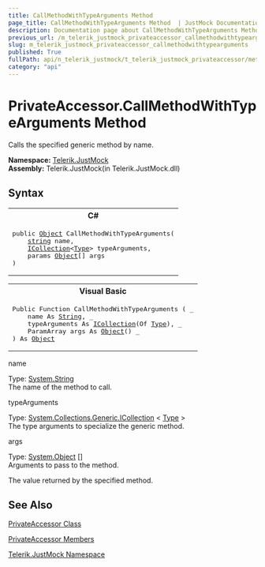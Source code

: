 ```yaml
---
title: CallMethodWithTypeArguments Method 
page_title: CallMethodWithTypeArguments Method  | JustMock Documentation
description: Documentation page about CallMethodWithTypeArguments Method .
previous_url: /m_telerik_justmock_privateaccessor_callmethodwithtypearguments.html
slug: m_telerik_justmock_privateaccessor_callmethodwithtypearguments
published: True
fullPath: api/n_telerik_justmock/t_telerik_justmock_privateaccessor/methods_t_telerik_justmock_privateaccessor/m_telerik_justmock_privateaccessor_callmethodwithtypearguments
category: "api"
---
```


# PrivateAccessor.CallMethodWithTypeArguments Method



Calls the specified generic method by name.


 **Namespace:**  [Telerik.JustMock](n_telerik_justmock) <br> **Assembly:** Telerik.JustMock(in Telerik.JustMock.dll)
## Syntax


<div id="syntaxCodeBlocks" class="code"><span codeLanguage="CSharp"><table><tr><th>C#</th></tr><tr><td><pre xml:space="preserve"><span class="keyword">public</span> <a href="https://msdn2.microsoft.com/en-us/library/e5kfa45b" target="_blank">Object</a> <span class="identifier">CallMethodWithTypeArguments</span>(
	<a href="https://msdn2.microsoft.com/en-us/library/s1wwdcbf" target="_blank">string</a> <span class="parameter">name</span>,
	<a href="https://msdn2.microsoft.com/en-us/library/92t2ye13" target="_blank">ICollection</a>&lt;<a href="https://msdn2.microsoft.com/en-us/library/42892f65" target="_blank">Type</a>&gt; <span class="parameter">typeArguments</span>,
	<span class="keyword">params</span> <a href="https://msdn2.microsoft.com/en-us/library/e5kfa45b" target="_blank">Object</a>[] <span class="parameter">args</span>
)</pre></td></tr></table></span><span codeLanguage="VisualBasicDeclaration"><table><tr><th>Visual Basic</th></tr><tr><td><pre xml:space="preserve"><span class="keyword">Public</span> <span class="keyword">Function</span> <span class="identifier">CallMethodWithTypeArguments</span> ( _
	<span class="parameter">name</span> <span class="keyword">As</span> <a href="https://msdn2.microsoft.com/en-us/library/s1wwdcbf" target="_blank">String</a>, _
	<span class="parameter">typeArguments</span> <span class="keyword">As</span> <a href="https://msdn2.microsoft.com/en-us/library/92t2ye13" target="_blank">ICollection</a>(<span class="keyword">Of</span> <a href="https://msdn2.microsoft.com/en-us/library/42892f65" target="_blank">Type</a>), _
	<span class="keyword">ParamArray</span> <span class="parameter">args</span> <span class="keyword">As</span> <a href="https://msdn2.microsoft.com/en-us/library/e5kfa45b" target="_blank">Object</a>() _
) <span class="keyword">As</span> <a href="https://msdn2.microsoft.com/en-us/library/e5kfa45b" target="_blank">Object</a></pre></td></tr></table></span></div>



name<br>


Type: [System.String](s1wwdcbf) <br>The name of the method to call.



typeArguments<br>


Type: [System.Collections.Generic.ICollection](92t2ye13) &lt; [Type](42892f65) &gt;<br>The type arguments to specialize the generic method.



args<br>


Type: [System.Object](e5kfa45b) []<br>Arguments to pass to the method.


The value returned by the specified method.

## See Also



 [PrivateAccessor Class](t_telerik_justmock_privateaccessor) 

 [PrivateAccessor Members](allmembers_t_telerik_justmock_privateaccessor) 

 [Telerik.JustMock Namespace](n_telerik_justmock) 



